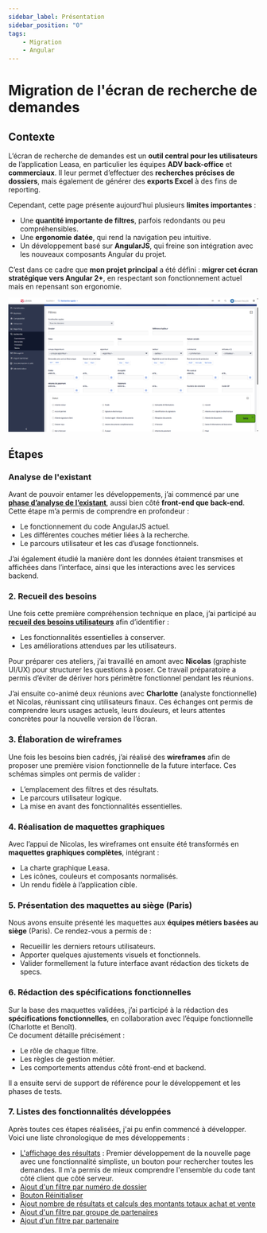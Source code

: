 ```yaml
---
sidebar_label: Présentation
sidebar_position: "0"
tags: 
    - Migration
    - Angular
---
```

# Migration de l'écran de recherche de demandes

## Contexte

L’écran de recherche de demandes est un **outil central pour les utilisateurs** de l’application Leasa, en particulier les équipes **ADV back-office** et **commerciaux**. Il leur permet d’effectuer des **recherches précises de dossiers**, mais également de générer des **exports Excel** à des fins de reporting.

Cependant, cette page présente aujourd’hui plusieurs **limites importantes** :

- Une **quantité importante de filtres**, parfois redondants ou peu compréhensibles.
- Une **ergonomie datée**, qui rend la navigation peu intuitive.
- Un développement basé sur **AngularJS**, qui freine son intégration avec les nouveaux composants Angular du projet.

C’est dans ce cadre que **mon projet principal** a été défini : **migrer cet écran stratégique vers Angular 2+**, en respectant son fonctionnement actuel mais en repensant son ergonomie.

![alt text](image.png)

## Étapes

### Analyse de l'existant

Avant de pouvoir entamer les développements, j’ai commencé par une [**phase d’analyse de l’existant**](./../../Annexes/analyse_existant_recherche_demande.md), aussi bien côté **front-end que back-end**. Cette étape m’a permis de comprendre en profondeur :

- Le fonctionnement du code AngularJS actuel.
- Les différentes couches métier liées à la recherche.
- Le parcours utilisateur et les cas d’usage fonctionnels.

J’ai également étudié la manière dont les données étaient transmises et affichées dans l’interface, ainsi que les interactions avec les services backend.

### 2. Recueil des besoins

Une fois cette première compréhension technique en place, j’ai participé au [**recueil des besoins utilisateurs**](./../../Annexes/cr_recueil_besoins_recherche_demande.md) afin d’identifier :

- Les fonctionnalités essentielles à conserver.
- Les améliorations attendues par les utilisateurs.

Pour préparer ces ateliers, j’ai travaillé en amont avec **Nicolas** (graphiste UI/UX) pour structurer les questions à poser. Ce travail préparatoire a permis d’éviter de dériver hors périmètre fonctionnel pendant les réunions.

J’ai ensuite co-animé deux réunions avec **Charlotte** (analyste fonctionnelle) et Nicolas, réunissant cinq utilisateurs finaux. Ces échanges ont permis de comprendre leurs usages actuels, leurs douleurs, et leurs attentes concrètes pour la nouvelle version de l’écran.

### 3. Élaboration de wireframes

Une fois les besoins bien cadrés, j’ai réalisé des **wireframes** afin de proposer une première vision fonctionnelle de la future interface. Ces schémas simples ont permis de valider :

- L’emplacement des filtres et des résultats.
- Le parcours utilisateur logique.
- La mise en avant des fonctionnalités essentielles.

### 4. Réalisation de maquettes graphiques

Avec l’appui de Nicolas, les wireframes ont ensuite été transformés en **maquettes graphiques complètes**, intégrant :

- La charte graphique Leasa.
- Les icônes, couleurs et composants normalisés.
- Un rendu fidèle à l’application cible.

### 5. Présentation des maquettes au siège (Paris)

Nous avons ensuite présenté les maquettes aux **équipes métiers basées au siège** (Paris). Ce rendez-vous a permis de :

- Recueillir les derniers retours utilisateurs.
- Apporter quelques ajustements visuels et fonctionnels.
- Valider formellement la future interface avant rédaction des tickets de specs.

### 6. Rédaction des spécifications fonctionnelles

Sur la base des maquettes validées, j’ai participé à la rédaction des **spécifications fonctionnelles**, en collaboration avec l’équipe fonctionnelle (Charlotte et Benoît).  
Ce document détaille précisément :

- Le rôle de chaque filtre.
- Les règles de gestion métier.
- Les comportements attendus côté front-end et backend.

Il a ensuite servi de support de référence pour le développement et les phases de tests.

### 7. Listes des fonctionnalités développées

Après toutes ces étapes réalisées, j'ai pu enfin commencé à développer. Voici une liste chronologique de mes développements :

- [L'affichage des résultats](./Affichage_des_resultats/) : Premier développement de la nouvelle page avec une fonctionnalité simpliste, un bouton pour rechercher toutes les demandes. Il m'a permis de mieux comprendre l'ensemble du code tant côté client que côté serveur.
- [Ajout d'un filtre par numéro de dossier](./Ajout_du_premier_critere_recherche/Cote-client.md)
- [Bouton Réinitialiser](./Ajout_bouton_reinit/Cote-client.md)
- [Ajout nombre de résultats et calculs des montants totaux achat et vente](./Ajout_nb_resultats_calcul_montants_ht/Cote-client.md)
- [Ajout d'un filtre par groupe de partenaires](./Ajout_du_deuxieme_critere_recherche%20copy%202/Cote-client.md)
- [Ajout d'un filtre par partenaire](./Ajout_du_troisieme_critere_recherche%20copy/Cote-client.md)
